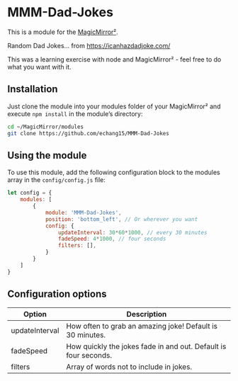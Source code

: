 # MMM-Dad-Jokes

This is a module for the [MagicMirror²](https://github.com/MichMich/MagicMirror/).

Random Dad Jokes... from <https://icanhazdadjoke.com/>

This was a learning exercise with node and MagicMirror² - feel free to do what you want with it.

## Installation

Just clone the module into your modules folder of your MagicMirror² and execute `npm install` in the module’s directory:

```bash
cd ~/MagicMirror/modules
git clone https://github.com/echang15/MMM-Dad-Jokes
```

## Using the module

To use this module, add the following configuration block to the modules array in the `config/config.js` file:

```js
let config = {
    modules: [
        {
            module: 'MMM-Dad-Jokes',
            position: 'bottom_left', // Or wherever you want
            config: {
                updateInterval: 30*60*1000, // every 30 minutes
                fadeSpeed: 4*1000, // four seconds
                filters: [],
            }
        }
    ]
}
```

## Configuration options

| Option           | Description
|----------------- |-----------
| updateInterval   | How often to grab an amazing joke! Default is 30 minutes.
| fadeSpeed        | How quickly the jokes fade in and out. Default is four seconds.
| filters          | Array of words not to include in jokes.
